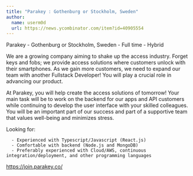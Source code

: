 ```yaml
---
title: "Parakey : Gothenburg or Stockholm, Sweden"
author:
  name: userm0d
  url: https://news.ycombinator.com/item?id=40905554
---
```

Parakey - Gothenburg or Stockholm, Sweden - Full time - Hybrid

We are a growing company aiming to shake up the access industry. Forget keys and fobs; we provide access solutions where customers unlock with their smartphones.
As we gain more customers, we need to expand our team with another Fullstack Developer! You will play a crucial role in advancing our product.

At Parakey, you will help create the access solutions of tomorrow! Your main task will be to work on the backend for our apps and API customers while continuing to develop the user interface with your skilled colleagues. You will be an important part of our success and part of a supportive team that values well-being and minimizes stress.

Looking for:

<pre><code>  - Experienced with Typescript&#x2F;Javascript (React.js)
  - Comfortable with backend (Node.js and MongoDB)
  - Preferably experienced with Cloud&#x2F;AWS, continuous integration&#x2F;deployment, and other programming languages
</code></pre>
<a href="https:&#x2F;&#x2F;join.parakey.co&#x2F;" rel="nofollow">https:&#x2F;&#x2F;join.parakey.co&#x2F;</a>
